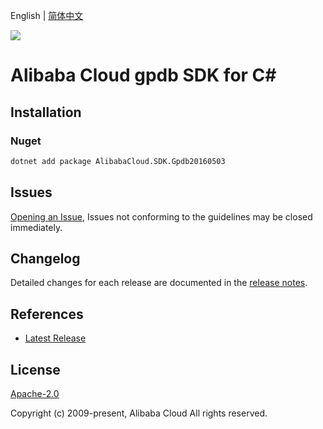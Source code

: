 English | [简体中文](README-CN.md)

![](https://aliyunsdk-pages.alicdn.com/icons/AlibabaCloud.svg)

# Alibaba Cloud gpdb SDK for C#

## Installation

### Nuget

```bash
dotnet add package AlibabaCloud.SDK.Gpdb20160503
```

## Issues

[Opening an Issue](https://github.com/aliyun/alibabacloud-csharp-sdk/issues/new), Issues not conforming to the guidelines may be closed immediately.

## Changelog

Detailed changes for each release are documented in the [release notes](./ChangeLog.md).

## References

* [Latest Release](https://github.com/aliyun/alibabacloud-csharp-sdk/)

## License

[Apache-2.0](http://www.apache.org/licenses/LICENSE-2.0)

Copyright (c) 2009-present, Alibaba Cloud All rights reserved.
